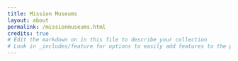 ```yaml
---
title: Mission Museums
layout: about
permalink: /missionmuseums.html
credits: true
# Edit the markdown on in this file to describe your collection
# Look in _includes/feature for options to easily add features to the page
---
```

